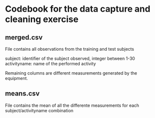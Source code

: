 # Codebook for the data capture and cleaning exercise

## merged.csv
File contains all observations from the training and test subjects

subject: identifier of the subject observed, integer between 1-30
activityname: name of the performed activity

Remaining columns are different measurements generated by the equipment.

## means.csv
File contains the mean of all the differente measurements for each subject/activityname combination
